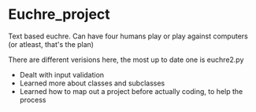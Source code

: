 # Euchre_project
Text based euchre. Can have four humans play or play against computers (or atleast, that's the plan)

There are different verisions here, the most up to date one is euchre2.py

- Dealt with input validation
- Learned more about classes and subclasses
- Learned how to map out a project before actually coding, to help the process
